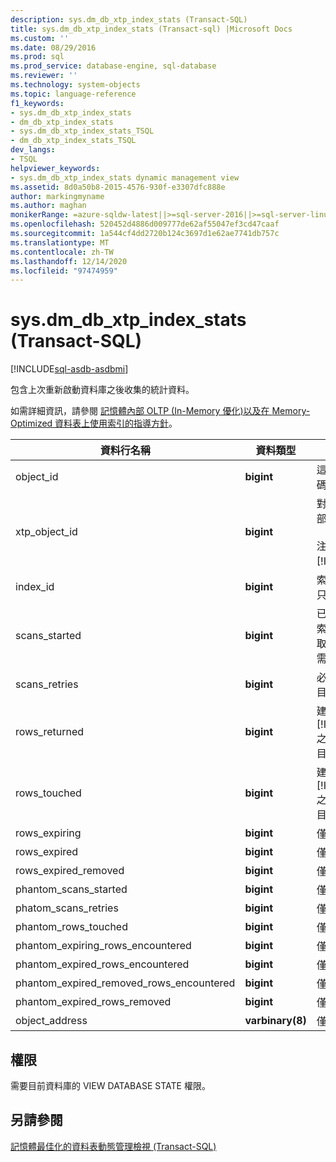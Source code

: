 ```yaml
---
description: sys.dm_db_xtp_index_stats (Transact-SQL)
title: sys.dm_db_xtp_index_stats (Transact-sql) |Microsoft Docs
ms.custom: ''
ms.date: 08/29/2016
ms.prod: sql
ms.prod_service: database-engine, sql-database
ms.reviewer: ''
ms.technology: system-objects
ms.topic: language-reference
f1_keywords:
- sys.dm_db_xtp_index_stats
- dm_db_xtp_index_stats
- sys.dm_db_xtp_index_stats_TSQL
- dm_db_xtp_index_stats_TSQL
dev_langs:
- TSQL
helpviewer_keywords:
- sys.dm_db_xtp_index_stats dynamic management view
ms.assetid: 8d0a50b8-2015-4576-930f-e3307dfc888e
author: markingmyname
ms.author: maghan
monikerRange: =azure-sqldw-latest||>=sql-server-2016||>=sql-server-linux-2017||=azuresqldb-mi-current
ms.openlocfilehash: 520452d4886d009777de62af55047ef3cd47caaf
ms.sourcegitcommit: 1a544cf4dd2720b124c3697d1e62ae7741db757c
ms.translationtype: MT
ms.contentlocale: zh-TW
ms.lasthandoff: 12/14/2020
ms.locfileid: "97474959"
---
```

# <a name="sysdm_db_xtp_index_stats-transact-sql"></a>sys.dm_db_xtp_index_stats (Transact-SQL)
[!INCLUDE[sql-asdb-asdbmi](../../includes/applies-to-version/sql-asdb-asdbmi.md)]

  包含上次重新啟動資料庫之後收集的統計資料。  
  
 如需詳細資訊，請參閱 [記憶體內部 OLTP &#40;In-Memory 優化&#41;以及在 ](../../relational-databases/in-memory-oltp/in-memory-oltp-in-memory-optimization.md) [Memory-Optimized 資料表上使用索引的指導方針](/previous-versions/sql/sql-server-2016/dn133166(v=sql.130))。  

  
|資料行名稱|資料類型|描述|  
|-----------------|---------------|-----------------|  
|object_id|**bigint**|這個索引所屬物件的識別碼。|  
|xtp_object_id|**bigint**|對應至目前物件版本的內部識別碼。<br /><br /> 注意：適用于 [!INCLUDE[ssSQL15](../../includes/sssql15-md.md)] 。|  
|index_id|**bigint**|索引的識別碼。 index_id 只在物件內才是唯一的。|  
|scans_started|**bigint**|已執行之記憶體中 OLTP 索引掃描的數目。 每個選取、插入、更新或刪除都需要索引掃描。|  
|scans_retries|**bigint**|必須重試的索引掃描數目。|  
|rows_returned|**bigint**|建立資料表或啟動 [!INCLUDE[ssNoVersion](../../includes/ssnoversion-md.md)] 之後傳回的資料列累計數目。|  
|rows_touched|**bigint**|建立資料表或啟動 [!INCLUDE[ssNoVersion](../../includes/ssnoversion-md.md)] 之後存取的資料列累計數目。|  
|rows_expiring|**bigint**|僅供內部使用。|  
|rows_expired|**bigint**|僅供內部使用。|  
|rows_expired_removed|**bigint**|僅供內部使用。|  
|phantom_scans_started|**bigint**|僅供內部使用。|  
|phatom_scans_retries|**bigint**|僅供內部使用。|  
|phantom_rows_touched|**bigint**|僅供內部使用。|  
|phantom_expiring_rows_encountered|**bigint**|僅供內部使用。|  
|phantom_expired_rows_encountered|**bigint**|僅供內部使用。|  
|phantom_expired_removed_rows_encountered|**bigint**|僅供內部使用。|  
|phantom_expired_rows_removed|**bigint**|僅供內部使用。|  
|object_address|**varbinary(8)**|僅供內部使用。|  
  
## <a name="permissions"></a>權限  
 需要目前資料庫的 VIEW DATABASE STATE 權限。  
  
## <a name="see-also"></a>另請參閱  
 [記憶體最佳化的資料表動態管理檢視 &#40;Transact-SQL&#41;](../../relational-databases/system-dynamic-management-views/memory-optimized-table-dynamic-management-views-transact-sql.md)  
  
